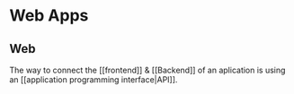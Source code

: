 # Web Apps

## Web

The way to connect the [[frontend]] & [[Backend]] of an aplication is using an [[application programming interface|API]].
